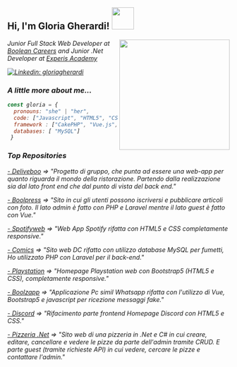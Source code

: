 <h2> Hi, I'm Gloria Gherardi! <img src="https://media.giphy.com/media/mGcNjsfWAjY5AEZNw6/giphy.gif" width="50"></h2>
<img align='right' src="https://static.vecteezy.com/system/resources/previews/000/229/542/original/young-caucasian-woman-as-female-developer-profession-vector.jpg" width="250">
<p><em>Junior Full Stack Web Developer at <a href="https://boolean.careers/">Boolean Careers</a> and 
<em>Junior .Net Developer at <a href="https://experisacademy.it/it">Experis Academy</a>

</em></p>


[![Linkedin: gloriagherardi](https://img.shields.io/badge/-gloriagherardi-blue?style=flat-square&logo=Linkedin&logoColor=white&link=https://www.linkedin.com/in/gloria-gherardi//)](https://www.linkedin.com/in/gloria-gherardi//)


### A little more about me...  

```javascript
const gloria = {
  pronouns: "she" | "her",
  code: ["Javascript", "HTML5", "CSS", "C#", "PHP"],
  framework : ["CakePHP", "Vue.js", "Laravel", "Bootstrap"],
  databases: [ "MySQL"]
 }
 ```
 ### Top Repositories

 <p><em><a href="https://github.com/gloriaghe/Deliveboo">- Deliveboo</a> => "Progetto di gruppo, che punta ad essere una web-app per quanto riguarda il mondo della ristorazione. Partendo dalla realizzazione sia dal lato front end che dal punto di vista del back end."
 <p><em><a href="https://github.com/gloriaghe/boolpress">- Boolpress</a> => "Sito in cui gli utenti possono iscriversi e pubblicare articoli con foto. Il lato admin è fatto con PHP e Laravel mentre il lato guest è fatto con Vue."
 <p><em><a href="https://github.com/gloriaghe/spotifyweb">- Spotifyweb</a> => "Web App Spotify rifatta con HTML5 e CSS completamente responsive."
 <p><em><a href="https://github.com/gloriaghe/laravel-Comics">- Comics</a> => "Sito web DC rifatto con utilizzo database MySQL per fumetti, Ho utilizzato PHP con Laravel per il back-end."
 <p><em><a href="https://github.com/gloriaghe/playstation">- Playstation</a> => "Homepage Playstation web con Bootstrap5 (HTML5 e CSS), completamente responsive."
 <p><em><a href="https://github.com/gloriaghe/vue-boolzapp">- Boolzapp</a> => "Applicazione Pc simil Whatsapp rifatta con l'utilizzo di Vue, Bootstrap5 e javascript per ricezione messaggi fake."
 <p><em><a href="https://github.com/gloriaghe/discord">- Discord</a> => "Rifacimento parte frontend Homepage Discord con HTML5 e CSS."
 <p><em><a href="https://github.com/gloriaghe/la-mia-pizzeria-crud-webapi">- Pizzeria .Net</a> => "Sito web di una pizzeria in .Net e C# in cui creare, editare, cancellare e vedere le pizze da parte dell'admin tramite CRUD. E parte guest (tramite richieste API) in cui vedere, cercare le pizze e contattare l'admin."




